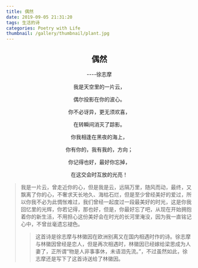 ```yaml
---
title: 偶然
date: 2019-09-05 21:31:20
tags: 生活的诗
categories: Poetry with Life
thumbnail: /gallery/thumbnail/plant.jpg
---
```

<div align=center>

## 偶然<br>

----徐志摩<br>

我是天空里的一片云，<br>

偶尔投影在你的波心。<br>

你不必讶异，更无须欢喜，<br>

在转瞬间消灭了踪影。<br>

你我相逢在黑夜的海上，<br>

你有你的，我有我的，方向；<br>

你记得也好，最好你忘掉，<br>

在这交会时互放的光亮！<br>
</div>
<!--more-->

>我是一片云，曾走近你的心，但是我是云，远隔万里，随风而动，最终，又飘离了你的心，不奢求天长地久、海枯石烂，但是至少曾经美好的爱过，所以你我不必为此惆怅难过，我们曾经一起度过一段最美好的时光，这是你我回忆里的光辉，你若记得，那也好，但是，你最好忘了吧，从现在开始拥抱着你的新生活，不用担心这份美好会在时光的长河里淹没，因为我一直铭记心中，不曾丝毫遗忘褪色。
>>这首诗是徐志摩与林徽因在欧洲别离又在国内相遇时作的诗。徐志摩与林徽因曾经是恋人，但是再次相遇时，林徽因已经嫁给梁思成为人妻了，正所谓“物是人非事事休，未语泪先流。”，不过虽然如此，徐志摩还是写下了这首诗送给了林徽因。
